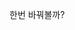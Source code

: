 한번 바꿔볼까?


<!---
sweetfood-dev/sweetfood-dev is a ✨ special ✨ repository because its `README.md` (this file) appears on your GitHub profile.
You can click the Preview link to take a look at your changes.
--->
